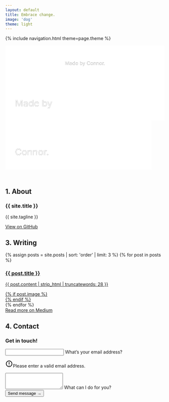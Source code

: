 ```yaml
---
layout: default
title: Embrace change.
image: 'dog'
theme: light
---
```


{% include navigation.html theme=page.theme %}

<header class="header">
  <div class="header-background" style="background-image: url('{{ site.baseurl }}/img/{{ page.image }}.jpg')">
    <svg class="header-large" viewBox="0 0 450 75" role="img" aria-labelledby="aria-header-large">
      <title id="aria-header-large">Made by Connor. - Logo</title>
      <defs>
        <g id="text-large">
          <text class="header-text" text-anchor="middle" x="225" y="55">Made by Connor.</text>
        </g>
        <mask id="mask-large" x="0" y="0" width="450" height="75">
          <rect x="0" y="0" width="450" height="75" fill="#fff"/>
          <use xlink:href="#text-large" />
        </mask>
      </defs>
      <rect x="0" y="0" width="450" height="75" mask="url(#mask-large)" fill="white" fill-opacity="1"/>
      <use xlink:href="#text-large" mask="url(#mask-large)" />
    </svg>
    <svg class="header-small" viewBox="0 0 245 150" aria-labelledby="aria-header-small">
      <title id="aria-header-small">Made by Connor. - Logo</title>
      <defs>
        <g id="text-top">
          <text class="header-text" x="15" y="53">Made by</text>
        </g>
        <mask id="mask-top" x="0" y="0" width="245" height="75" maskUnits="userSpaceOnUse">
          <rect x="0" y="0" width="245" height="75" fill="#fff"/>
          <use xlink:href="#text-top" />
        </mask>
        <g id="text-bottom">
          <text class="header-text" x="15" y="128">Connor.</text>
        </g>
        <mask id="mask-bottom" x="0" y="75" width="225" height="75" maskUnits="userSpaceOnUse">
          <rect x="0" y="75" width="225" height="75" fill="#fff"/>
          <use xlink:href="#text-bottom" />
        </mask>
      </defs>
      <rect x="0" y="0" width="245" height="75" mask="url(#mask-top)" fill="white" fill-opacity="1"/>
      <use xlink:href="#text-top" mask="url(#mask-top)" />
      <rect x="0" y="75" width="225" height="75" mask="url(#mask-bottom)" fill="white" fill-opacity="1"/>
      <use xlink:href="#text-bottom" mask="url(#mask-bottom)" />
    </svg>
  </div>
</header>

<section id="about" class="section">
  <h2 class="section-title">1. About</h2>
  <article>
    <h1 class="section-header">{{ site.title }}</h1>
    <p class="section-body -large">{{ site.tagline }}</p>
    <a class="section-link -large" href="#contact" data-scroll>View on GitHub</a>
  </article>
</section>

<section id="writing" class="section">
  <h2 class="section-title">3. Writing</h2>
  <div class="section-writing">
    {% assign posts = site.posts | sort: 'order' | limit: 3 %}
    {% for post in posts %}
    <article>
      <a href="https://blog.connorbaer.io/{{ post.medium }}" class="post-link" target="_blank" rel="noopener noreferrer">
        <h3 class="section-header">{{ post.title }}</h3>
        <div class="section-post">
          <p class="section-body post-body">{{ post.content | strip_html | truncatewords: 28 }}</p>
          {% if post.image %}
          <div class="post-image" style="background-image: url('{{ site.baseurl }}/img/{{ post.image }}-thumb.jpg')"></div>
          {% endif %}
        </div>
      </a>
    </article>
    {% endfor %}
  </div>
  <a href="https://blog.connorbaer.io/" class="section-link post-medium" target="_blank" rel="noopener noreferrer">Read more on Medium</a>
</section>

<section id="contact" class="section">
  <h2 class="section-title">4. Contact</h2>
   <h3 class="section-header">Get in touch!</h3>
  <form class="form" action="//formspree.io/hello@connorbaer.io" method="POST">
    <div class="form-group">
      <input class="form-input" type="email" name="_replyto" placeholder=" " pattern="[^ @]*@[^ @]*\.[a-zA-Z]{2,}" required>
      <span class="form-highlight"></span>
      <span class="form-underline"></span>
      <label class="form-label" for="_replyto">What’s your email address?</label>
      <p class="form-error"><svg xmlns="http://www.w3.org/2000/svg" width="24" height="24" viewBox="0 0 24 24"><path d="M11 15h2v2h-2zm0-8h2v6h-2zm.99-5C6.47 2 2 6.48 2 12s4.47 10 9.99 10C17.52 22 22 17.52 22 12S17.52 2 11.99 2zM12 20c-4.42 0-8-3.58-8-8s3.58-8 8-8 8 3.58 8 8-3.58 8-8 8z"/></svg>Please enter a valid email address.</p>
    </div>
    <div class="form-group">
      <textarea class="form-input" rows="3" name="message" placeholder=" " required></textarea>
      <span class="form-highlight"></span>
      <span class="form-underline"></span>
      <label class="form-label" for="message">What can I do for you?</label>
    </div>
    <input type="hidden" name="_subject" value="Form submission on connorbaer.io" />
    <input type="hidden" name="_next" value="//connorbaer.io/success/" />
    <input type="text" name="_gotcha" style="display:none" />
    <button class="button" type="submit">Send message →</button>
  </form>
</section>